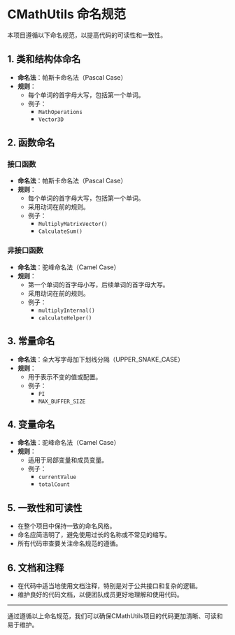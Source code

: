# CMathUtils 命名规范

本项目遵循以下命名规范，以提高代码的可读性和一致性。

## 1. 类和结构体命名

- **命名法**：帕斯卡命名法（Pascal Case）
- **规则**：
  - 每个单词的首字母大写，包括第一个单词。
  - 例子：
    - `MathOperations`
    - `Vector3D`

## 2. 函数命名

### 接口函数

- **命名法**：帕斯卡命名法（Pascal Case）
- **规则**：
  - 每个单词的首字母大写，包括第一个单词。
  - 采用动词在前的规则。
  - 例子：
    - `MultiplyMatrixVector()`
    - `CalculateSum()`

### 非接口函数

- **命名法**：驼峰命名法（Camel Case）
- **规则**：
  - 第一个单词的首字母小写，后续单词的首字母大写。
  - 采用动词在前的规则。
  - 例子：
    - `multiplyInternal()`
    - `calculateHelper()`

## 3. 常量命名

- **命名法**：全大写字母加下划线分隔（UPPER_SNAKE_CASE）
- **规则**：
  - 用于表示不变的值或配置。
  - 例子：
    - `PI`
    - `MAX_BUFFER_SIZE`

## 4. 变量命名

- **命名法**：驼峰命名法（Camel Case）
- **规则**：
  - 适用于局部变量和成员变量。
  - 例子：
    - `currentValue`
    - `totalCount`

## 5. 一致性和可读性

- 在整个项目中保持一致的命名风格。
- 命名应简洁明了，避免使用过长的名称或不常见的缩写。
- 所有代码审查要关注命名规范的遵循。

## 6. 文档和注释

- 在代码中适当地使用文档注释，特别是对于公共接口和复杂的逻辑。
- 维护良好的代码文档，以便团队成员更好地理解和使用代码。

---

通过遵循以上命名规范，我们可以确保CMathUtils项目的代码更加清晰、可读和易于维护。
